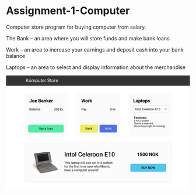 # Assignment-1-Computer

Computer store program for buying computer from salary.

The Bank – an area where you will store funds and make bank loans

Work – an area to increase your earnings and deposit cash into your bank balance

Laptops – an area to select and display information about the merchandise


![computer](/computer.png)